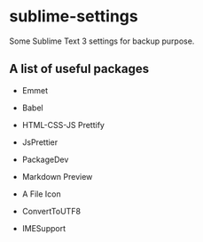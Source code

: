 # sublime-settings
Some Sublime Text 3 settings for backup purpose.

## A list of useful packages
* Emmet
* Babel
* HTML-CSS-JS Prettify
* JsPrettier

* PackageDev
* Markdown Preview
* A File Icon
* ConvertToUTF8
* IMESupport





